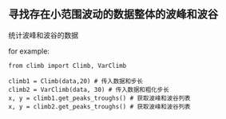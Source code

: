 ## 寻找存在小范围波动的数据整体的波峰和波谷

统计波峰和波谷的数据

for example:

```
from climb import Climb, VarClimb

climb1 = Climb(data,20) # 传入数据和步长
climb2 = VarClimb(data, 30) # 传入数据和粗化步长
x, y = climb1.get_peaks_troughs() # 获取波峰和波谷列表
x, y = climb2.get_peaks_troughs() # 获取波峰和波谷列表
```
